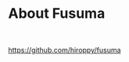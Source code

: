 <!-- background: title -->

<!-- note
Hi!
-->

# About Fusuma

<br />

https://github.com/hiroppy/fusuma
